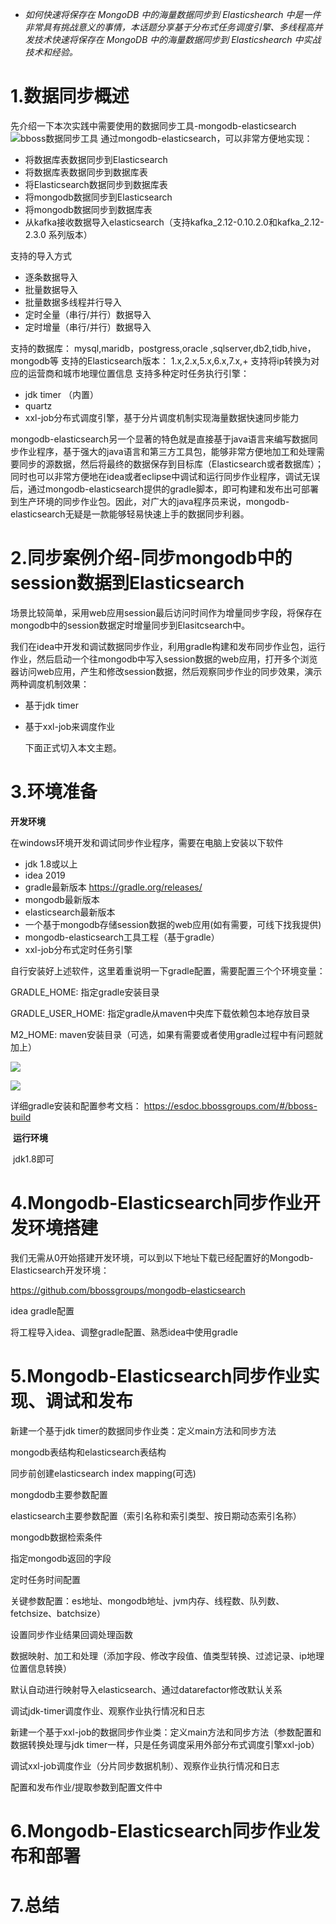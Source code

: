 - 	*如何快速将保存在 MongoDB 中的海量数据同步到 Elasticshearch 中是一件非常具有挑战意义的事情，本话题分享基于分布式任务调度引擎、多线程高并发技术快速将保存在 MongoDB 中的海量数据同步到 Elasticshearch 中实战技术和经验。* 

  # 1.数据同步概述

  先介绍一下本次实践中需要使用的数据同步工具-mongodb-elasticsearch![bboss数据同步工具](https://esdoc.bbossgroups.com/images/datasyn.png)
  通过mongodb-elasticsearch，可以非常方便地实现：

   - 将数据库表数据同步到Elasticsearch
   - 将数据库表数据同步到数据库表
   - 将Elasticsearch数据同步到数据库表
   - 将mongodb数据同步到Elasticsearch
   - 将mongodb数据同步到数据库表
   - 从kafka接收数据导入elasticsearch（支持kafka_2.12-0.10.2.0和kafka_2.12-2.3.0 系列版本）

  支持的导入方式
   - 逐条数据导入
   - 批量数据导入
   - 批量数据多线程并行导入
   - 定时全量（串行/并行）数据导入
   - 定时增量（串行/并行）数据导入

  支持的数据库： mysql,maridb，postgress,oracle ,sqlserver,db2,tidb,hive，mongodb等
  支持的Elasticsearch版本： 1.x,2.x,5.x,6.x,7.x,+
  支持将ip转换为对应的运营商和城市地理位置信息
  支持多种定时任务执行引擎：
   - jdk timer （内置）
  - quartz
  - xxl-job分布式调度引擎，基于分片调度机制实现海量数据快速同步能力

  mongodb-elasticsearch另一个显著的特色就是直接基于java语言来编写数据同步作业程序，基于强大的java语言和第三方工具包，能够非常方便地加工和处理需要同步的源数据，然后将最终的数据保存到目标库（Elasticsearch或者数据库）；同时也可以非常方便地在idea或者eclipse中调试和运行同步作业程序，调试无误后，通过mongodb-elasticsearch提供的gradle脚本，即可构建和发布出可部署到生产环境的同步作业包。因此，对广大的java程序员来说，mongodb-elasticsearch无疑是一款能够轻易快速上手的数据同步利器。

  # 2.同步案例介绍-同步mongodb中的session数据到Elasticsearch

  场景比较简单，采用web应用session最后访问时间作为增量同步字段，将保存在mongodb中的session数据定时增量同步到Elasitcsearch中。

  我们在idea中开发和调试数据同步作业，利用gradle构建和发布同步作业包，运行作业，然后启动一个往mongodb中写入session数据的web应用，打开多个浏览器访问web应用，产生和修改session数据，然后观察同步作业的同步效果，演示两种调度机制效果：
  - 基于jdk timer
  
  - 基于xxl-job来调度作业

    

    下面正式切入本文主题。

  # 3.环境准备

  **开发环境**
  
  在windows环境开发和调试同步作业程序，需要在电脑上安装以下软件
  
  - jdk 1.8或以上
  - idea 2019
  - gradle最新版本  https://gradle.org/releases/ 
  - mongodb最新版本 
  - elasticsearch最新版本
  - 一个基于mongodb存储session数据的web应用(如有需要，可线下找我提供)
  - mongodb-elasticsearch工具工程（基于gradle）
  - xxl-job分布式定时任务引擎

自行安装好上述软件，这里着重说明一下gradle配置，需要配置三个个环境变量：

GRADLE_HOME: 指定gradle安装目录

GRADLE_USER_HOME: 指定gradle从maven中央库下载依赖包本地存放目录

 M2_HOME: maven安装目录（可选，如果有需要或者使用gradle过程中有问题就加上）

![](E:\workspace\bbossgroups\bboss-elastic\docs\images\env.png)

![](E:\workspace\bbossgroups\bboss-elastic\docs\images\env1.png)

详细gradle安装和配置参考文档： https://esdoc.bbossgroups.com/#/bboss-build 

​		**运行环境**

​      jdk1.8即可

# 4.Mongodb-Elasticsearch同步作业开发环境搭建

我们无需从0开始搭建开发环境，可以到以下地址下载已经配置好的Mongodb-Elasticsearch开发环境：

 https://github.com/bbossgroups/mongodb-elasticsearch 

idea gradle配置

将工程导入idea、调整gradle配置、熟悉idea中使用gradle



# 5.Mongodb-Elasticsearch同步作业实现、调试和发布

新建一个基于jdk timer的数据同步作业类：定义main方法和同步方法

mongodb表结构和elasticsearch表结构

同步前创建elasticsearch index mapping(可选)

mongdodb主要参数配置

elasticsearch主要参数配置（索引名称和索引类型、按日期动态索引名称）

mongodb数据检索条件

指定mongodb返回的字段

定时任务时间配置

关键参数配置：es地址、mongodb地址、jvm内存、线程数、队列数、fetchsize、batchsize）

设置同步作业结果回调处理函数

数据映射、加工和处理（添加字段、修改字段值、值类型转换、过滤记录、ip地理位置信息转换）

默认自动进行映射导入elasticsearch、通过datarefactor修改默认关系

调试jdk-timer调度作业、观察作业执行情况和日志

新建一个基于xxl-job的数据同步作业类：定义main方法和同步方法（参数配置和数据转换处理与jdk timer一样，只是任务调度采用外部分布式调度引擎xxl-job）

调试xxl-job调度作业（分片同步数据机制）、观察作业执行情况和日志

配置和发布作业/提取参数到配置文件中

# 6.Mongodb-Elasticsearch同步作业发布和部署



# 7.总结